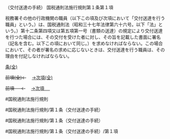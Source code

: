 （交付送達の手続）
国税通則法施行規則第１条第１項

税務署その他の行政機関の職員（以下この項及び次項において「交付送達を行う職員」という。）は、国税通則法（昭和三十七年法律第六十六号。以下「法」という。）第十二条第四項又は第五項第一号（書類の送達）の規定により交付送達を行つた場合には、その交付を受けた者に対し、その旨を記載した書面に署名（記名を含む。以下この項において同じ。）を求めなければならない。この場合において、その者が署名の求めに応じないときは、交付送達を行う職員は、その理由を付記しなければならない。

[条(全)](国税通則法施行規則＿第１条_.md)

~~前項(全)←~~　  [→次項(全)](国税通則法施行規則＿第１条第２項_.md)

~~前項 　 ←~~　  [→次項 　 ](国税通則法施行規則＿第１条第２項.md)



#国税通則法施行規則

#国税通則法施行規則/第１条（交付送達の手続）

#国税通則法施行規則/第１条（交付送達の手続）

#国税通則法施行規則/第１条（交付送達の手続）/第１項

